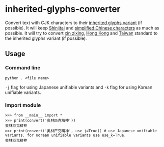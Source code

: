 # inherited-glyphs-converter
 Convert text with CJK characters to their [inherited glyphs variant](https://en.wikipedia.org/wiki/Jiu_zixing) (if possible).
 It will keep [Shinjitai](https://en.wikipedia.org/wiki/Shinjitai) and [simplified Chinese characters](https://en.wikipedia.org/wiki/Simplified_Chinese_characters) as much as possible. It will try to convert [xin zixing](https://en.wikipedia.org/wiki/Xin_zixing), [Hong Kong](https://en.wikipedia.org/wiki/List_of_Graphemes_of_Commonly-Used_Chinese_Characters) and [Taiwan](https://en.wikipedia.org/wiki/Standard_Form_of_National_Characters) standard to the inherited glyphs variant (if possible).
 
 ## Usage
 
 ### Command line
 
	python . <file name>
 `-j` flag for using Japanese unifiable variants and `-k` flag for using Korean unifiable variants.
 
 ### Import module
    >>> from __main__ import *
    >>> print(convert('奥林匹克精神'))
    奧林匹克精神
    >>> print(convert('奥林匹克精神', use_j=True)) # use Japanese unifiable variants, for Korean unifiable variants use use_k=True.
    奧林匹克精神
	